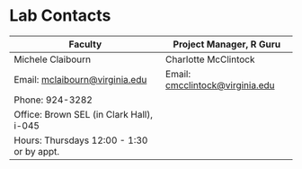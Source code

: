 
# Lab Contacts

| Faculty | Project Manager, R Guru |
|-----|-----|
| Michele Claibourn | Charlotte McClintock |
| Email: mclaibourn@virginia.edu | Email: cmcclintock@virginia.edu |
| Phone: 924-3282 | |
| Office: Brown SEL (in Clark Hall), i-045 | |
| Hours: Thursdays 12:00 - 1:30 or by appt. | |



